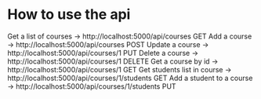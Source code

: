 
# How to use the api #

Get a list of courses       ->  http://localhost:5000/api/courses               GET
Add a course                ->  http://localhost:5000/api/courses               POST
Update a course             ->  http://localhost:5000/api/courses/1             PUT
Delete a course             ->  http://localhost:5000/api/courses/1             DELETE
Get a course by id          ->  http://localhost:5000/api/courses/1             GET
Get students list in course ->  http://localhost:5000/api/courses/1/students    GET
Add a student to a course   ->  http://localhost:5000/api/courses/1/students    PUT